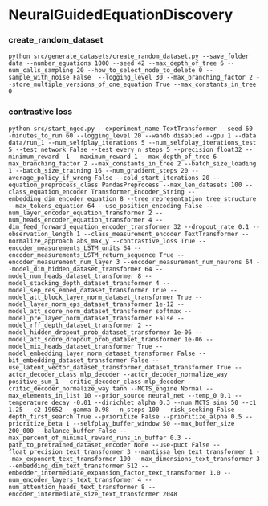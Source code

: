 # NeuralGuidedEquationDiscovery

### create_random_dataset

` python src/generate_datasets/create_random_dataset.py --save_folder data --number_equations 1000 --seed 42 --max_depth_of_tree 6 --num_calls_sampling 20 --how_to_select_node_to_delete 0 --sample_with_noise False  --logging_level 30 --max_branching_factor 2 --store_multiple_versions_of_one_equation True --max_constants_in_tree 0 `

### contrastive loss 
` python src/start_nged.py --experiment_name TextTransformer --seed 60 --minutes_to_run 60 --logging_level 20 --wandb disabled --gpu 1 --data data/run_1 --num_selfplay_iterations 5 --num_selfplay_iterations_test 5 --test_network False --test_every_n_steps 5 --precision float32 --minimum_reward -1 --maximum_reward 1 --max_depth_of_tree 6 --max_branching_factor 2 --max_constants_in_tree 2 --batch_size_loading 1 --batch_size_training 16 --num_gradient_steps 20 --average_policy_if_wrong False --cold_start_iterations 20 --equation_preprocess_class PandasPreprocess --max_len_datasets 100 --class_equation_encoder Transformer_Encoder_String --embedding_dim_encoder_equation 8 --tree_representation tree_structure --max_tokens_equation 64 --use_position_encoding False --num_layer_encoder_equation_transformer 2 --num_heads_encoder_equation_transformer 4 --dim_feed_forward_equation_encoder_transformer 32 --dropout_rate 0.1 --observation_length 1 --class_measurement_encoder TextTransformer --normalize_approach abs_max_y --contrastive_loss True --encoder_measurements_LSTM_units 64 --encoder_measurements_LSTM_return_sequence True --encoder_measurement_num_layer 3 --encoder_measurement_num_neurons 64 --model_dim_hidden_dataset_transformer 64 --model_num_heads_dataset_transformer 8 --model_stacking_depth_dataset_transformer 4 --model_sep_res_embed_dataset_transformer True --model_att_block_layer_norm_dataset_transformer True --model_layer_norm_eps_dataset_transformer 1e-12 --model_att_score_norm_dataset_transformer softmax --model_pre_layer_norm_dataset_transformer False --model_rff_depth_dataset_transformer 2 --model_hidden_dropout_prob_dataset_transformer 1e-06 --model_att_score_dropout_prob_dataset_transformer 1e-06 --model_mix_heads_dataset_transformer True --model_embedding_layer_norm_dataset_transformer False --bit_embedding_dataset_transformer False --use_latent_vector_dataset_transformer_dataset_transformer True --actor_decoder_class mlp_decoder --actor_decoder_normalize_way positive_sum_1 --critic_decoder_class mlp_decoder --critic_decoder_normalize_way tanh --MCTS_engine Normal --max_elements_in_list 10 --prior_source neural_net --temp_0 0.1 --temperature_decay -0.01 --dirichlet_alpha 0.3 --num_MCTS_sims 50 --c1 1.25 --c2 19652 --gamma 0.98 --n_steps 100 --risk_seeking False --depth_first_search True --prioritize False --prioritize_alpha 0.5 --prioritize_beta 1 --selfplay_buffer_window 50 --max_buffer_size 200_000 --balance_buffer False --max_percent_of_minimal_reward_runs_in_buffer 0.3 --path_to_pretrained_dataset_encoder None --use-puct False --float_precision_text_transformer 3 --mantissa_len_text_transformer 1 --max_exponent_text_transformer 100 --max_dimensions_text_transformer 3 --embedding_dim_text_transformer 512 --embedder_intermediate_expansion_factor_text_transformer 1.0 --num_encoder_layers_text_transformer 4 --num_attention_heads_text_transformer 8 --encoder_intermediate_size_text_transformer 2048 `
